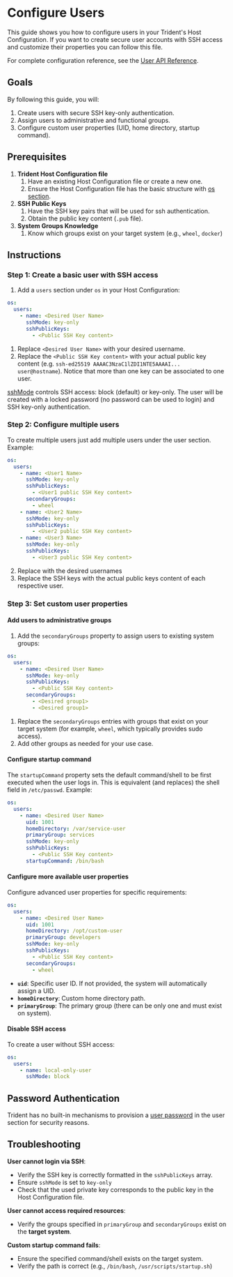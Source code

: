 
# Configure Users

This guide shows you how to configure users in your Trident's Host Configuration. If you want to create secure user accounts with SSH access and customize their properties you can follow this file.

For complete configuration reference, see the [User API Reference](../Reference/Host-Configuration/API-Reference/User.md).

## Goals

By following this guide, you will:

1. Create users with secure SSH key-only authentication.
2. Assign users to administrative and functional groups.
3. Configure custom user properties (UID, home directory, startup command).

## Prerequisites

1. **Trident Host Configuration file**
   1. Have an existing Host Configuration file or create a new one.
   2. Ensure the Host Configuration file has the basic structure with [os section](../Reference/Host-Configuration/API-Reference/Os.md).
2. **SSH Public Keys**
   1. Have the SSH key pairs that will be used for ssh authentication.
   2. Obtain the public key content (`.pub` file).
3. **System Groups Knowledge**
   1. Know which groups exist on your target system (e.g., `wheel`, `docker`)

## Instructions

### Step 1: Create a basic user with SSH access

1. Add a `users` section under `os` in your Host Configuration:

```yaml
os:
  users:
    - name: <Desired User Name>
      sshMode: key-only
      sshPublicKeys:
        - <Public SSH Key content>
```

1. Replace `<Desired User Name>` with your desired username.
2. Replace the `<Public SSH Key content>` with your actual public key content (e.g. `ssh-ed25519 AAAAC3NzaC1lZDI1NTE5AAAAI... user@hostname`). Notice that more than one key can be associated to one user.

[sshMode](../Reference/Host-Configuration/API-Reference/SshMode.md) controls SSH access: block (default) or key-only. The user will be created with a locked password (no password can be used to login) and SSH key-only authentication.

### Step 2: Configure multiple users

To create multiple users just add multiple users under the user section. Example:

```yaml
os:
  users:
    - name: <User1 Name>
      sshMode: key-only
      sshPublicKeys:
        - <User1 public SSH Key content>
      secondaryGroups:
        - wheel
    - name: <User2 Name>
      sshMode: key-only
      sshPublicKeys:
        - <User2 public SSH Key content>
    - name: <User3 Name>
      sshMode: key-only
      sshPublicKeys:
        - <User3 public SSH Key content>
```

2. Replace with the desired usernames
3. Replace the SSH keys with the actual public keys content of each respective user.

### Step 3: Set custom user properties

#### Add users to administrative groups

1. Add the `secondaryGroups` property to assign users to existing system groups:

```yaml
os:
  users:
    - name: <Desired User Name>
      sshMode: key-only
      sshPublicKeys:
        - <Public SSH Key content>
      secondaryGroups:
        - <Desired group1>
        - <Desired group1>
```

1. Replace the `secondaryGroups` entries with groups that exist on your target system (for example, `wheel`, which typically provides sudo access).
2. Add other groups as needed for your use case.

#### Configure startup command

The `startupCommand` property sets the default command/shell to be first executed when the user logs in. This is equivalent (and replaces) the shell field in `/etc/passwd`. Example:

```yaml
os:
  users:
    - name: <Desired User Name>
      uid: 1001
      homeDirectory: /var/service-user
      primaryGroup: services
      sshMode: key-only
      sshPublicKeys:
        - <Public SSH Key content>
      startupCommand: /bin/bash
```

#### Canfigure more available user properties

Configure advanced user properties for specific requirements:

```yaml
os:
  users:
    - name: <Desired User Name>
      uid: 1001
      homeDirectory: /opt/custom-user
      primaryGroup: developers
      sshMode: key-only
      sshPublicKeys:
        - <Public SSH Key content>
      secondaryGroups:
        - wheel
```

- **`uid`**: Specific user ID. If not provided, the system will automatically assign a UID.
- **`homeDirectory`**: Custom home directory path.
- **`primaryGroup`**: The primary group (there can be only one and must exist on system).

#### Disable SSH access

To create a user without SSH access:

```yaml
os:
  users:
    - name: local-only-user
      sshMode: block
```

## Password Authentication

Trident has no built-in mechanisms to provision a [user password](../Reference/Host-Configuration/API-Reference/Password.md) in the user section for security reasons.

## Troubleshooting

**User cannot login via SSH**:

- Verify the SSH key is correctly formatted in the `sshPublicKeys` array.
- Ensure `sshMode` is set to `key-only`
- Check that the used private key corresponds to the public key in the Host Configuration file.

**User cannot access required resources**:

- Verify the groups specified in `primaryGroup` and `secondaryGroups` exist on the **target system**.

**Custom startup command fails**:

- Ensure the specified command/shell exists on the target system.
- Verify the path is correct (e.g., `/bin/bash`, `/usr/scripts/startup.sh`)
